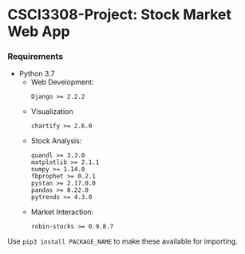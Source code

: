 # CSCI3308-Project: Stock Market Web App

### Requirements

* Python 3.7
    * Web Development:
        ```
        Django >= 2.2.2
        ```
    * Visualization
        ```
        chartify >= 2.6.0
        ```
    * Stock Analysis:
        ```
        quandl >= 3.3.0
        matplotlib >= 2.1.1
        numpy >= 1.14.0
        fbprophet >= 0.2.1
        pystan >= 2.17.0.0
        pandas >= 0.22.0
        pytrends >= 4.3.0
        ```
    * Market Interaction:
        ```
        robin-stocks >= 0.9.8.7
        ```

Use `pip3 install PACKAGE_NAME` to make these available for importing.